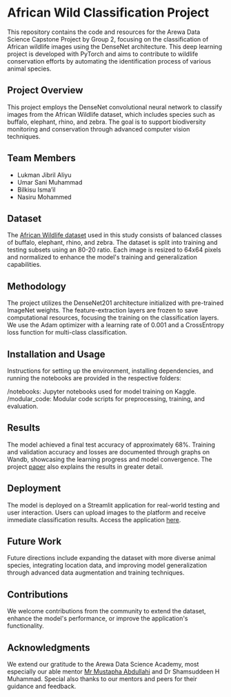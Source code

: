 # African Wild Classification Project

This repository contains the code and resources for the Arewa Data Science Capstone Project by Group 2, focusing on the classification of African wildlife images using the DenseNet architecture. This deep learning project is developed with PyTorch and aims to contribute to wildlife conservation efforts by automating the identification process of various animal species.

## Project Overview

This project employs the DenseNet convolutional neural network to classify images from the African Wildlife dataset, which includes species such as buffalo, elephant, rhino, and zebra. The goal is to support biodiversity monitoring and conservation through advanced computer vision techniques.

## **Team Members**

- Lukman Jibril Aliyu
- Umar Sani Muhammad
- Bilkisu Isma’il
- Nasiru Mohammed

## Dataset

The [African Wildlife dataset](https://www.kaggle.com/datasets/biancaferreira/african-wildlife) used in this study consists of balanced classes of buffalo, elephant, rhino, and zebra. The dataset is split into training and testing subsets using an 80-20 ratio. Each image is resized to 64x64 pixels and normalized to enhance the model's training and generalization capabilities.

## Methodology

The project utilizes the DenseNet201 architecture initialized with pre-trained ImageNet weights. The feature-extraction layers are frozen to save computational resources, focusing the training on the classification layers. We use the Adam optimizer with a learning rate of 0.001 and a CrossEntropy loss function for multi-class classification.

## Installation and Usage

Instructions for setting up the environment, installing dependencies, and running the notebooks are provided in the respective folders:

/notebooks: Jupyter notebooks used for model training on Kaggle.
/modular_code: Modular code scripts for preprocessing, training, and evaluation.

## Results

The model achieved a final test accuracy of approximately 68%. Training and validation accuracy and losses are documented through graphs on Wandb, showcasing the learning progress and model convergence. The project [paper](https://github.com/lukmanaj/wildlifeclassify/project_paper.pdf) also explains the results in greater detail.

## Deployment

The model is deployed on a Streamlit application for real-world testing and user interaction. Users can upload images to the platform and receive immediate classification results. Access the application [here](https://wildlifeclassify.streamlit.app/).

## Future Work

Future directions include expanding the dataset with more diverse animal species, integrating location data, and improving model generalization through advanced data augmentation and training techniques.

## Contributions

We welcome contributions from the community to extend the dataset, enhance the model's performance, or improve the application's functionality.

## Acknowledgments

We extend our gratitude to the Arewa Data Science Academy, most especially our able mentor [Mr Mustapha Abdullahi](https://github.com/mustious) and Dr Shamsuddeen H Muhammad. Special also thanks to our mentors and peers for their guidance and feedback.
